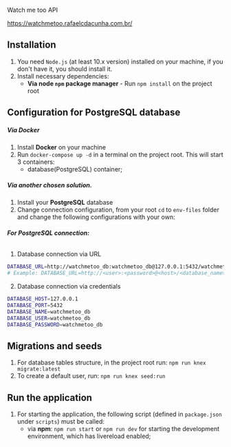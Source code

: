 Watch me too API

https://watchmetoo.rafaelcdacunha.com.br/

## Installation

1. You need `Node.js` (at least 10.x version) installed on your machine, if you don't have it, you should install it.
2. Install necessary dependencies:
    - **Via node `npm` package manager** - Run `npm install` on the project root

## Configuration for PostgreSQL database

##### Via Docker

1. Install **Docker** on your machine
2. Run `docker-compose up -d` in a terminal on the project root. This will start 3 containers:
    - database(PostgreSQL) container;

##### Via another chosen solution.

1. Install your **PostgreSQL** database
3. Change connection configuration, from your root `cd` to `env-files` folder and change the following configurations with your own:

###### **For PostgreSQL connection:**
1. Database connection via URL
```bash
DATABASE_URL=http://watchmetoo_db:watchmetoo_db@127.0.0.1:5432/watchmetoo_db
# Example: DATABASE_URL=http://<user>:<password>@<host>/<database_name>
```
2. Database connection via credentials
```bash
DATABASE_HOST=127.0.0.1
DATABASE_PORT=5432
DATABASE_NAME=watchmetoo_db
DATABASE_USER=watchmetoo_db
DATABASE_PASSWORD=watchmetoo_db
```

## Migrations and seeds

1. For database tables structure, in the project root run: `npm run knex migrate:latest`
2. To create a default user, run: `npm run knex seed:run`

## Run the application

1. For starting the application, the following script (defined in `package.json` under `scripts`) must be called:
    - via **npm**: `npm run start` or `npm run dev` for starting the development environment, which has livereload enabled;
